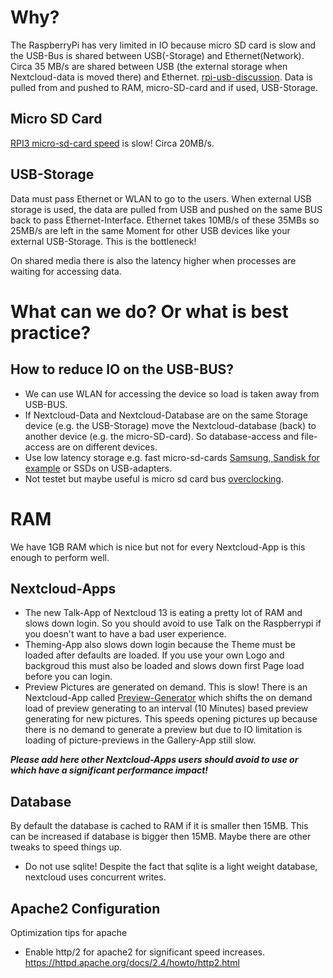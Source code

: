 # Why?
The RaspberryPi has very limited in IO because micro SD card is slow and the USB-Bus is shared between USB(-Storage) and Ethernet(Network). 
Circa 35 MB/s are shared between USB (the external storage when Nextcloud-data is moved there) and Ethernet.
[rpi-usb-discussion](https://raspberrypi.stackexchange.com/questions/45130/why-do-the-usb-ports-and-ethernet-port-share-the-same-controller). 
Data is pulled from and pushed to RAM, micro-SD-card and if used, USB-Storage.
## Micro SD Card
[RPI3 micro-sd-card speed](https://raspberrypi.stackexchange.com/questions/43618/raspberry-pi-3-micro-sd-card-speed) is slow! Circa 20MB/s.
## USB-Storage
Data must pass Ethernet or WLAN to go to the users.
When external USB storage is used, the data are pulled from USB and pushed on the same BUS back to pass Ethernet-Interface. Ethernet takes 10MB/s of these 35MBs so 25MB/s are left in the same Moment for other USB devices like your external USB-Storage. This is the bottleneck!

On shared media there is also the latency higher when processes are waiting for accessing data.
# What can we do? Or what is best practice?
## How to reduce IO on the USB-BUS?
* We can use WLAN for accessing the device so load is taken away from USB-BUS.
* If Nextcloud-Data and Nextcloud-Database are on the same Storage device (e.g. the USB-Storage) move the Nextcloud-database (back) to another device (e.g. the micro-SD-card). So database-access and file-access are on different devices.
* Use low latency storage e.g. fast micro-sd-cards [Samsung, Sandisk for example](http://www.pidramble.com/wiki/benchmarks/microsd-cards) or SSDs on USB-adapters.
* Not testet but maybe useful is micro sd card bus [overclocking](https://www.jeffgeerling.com/blog/2016/how-overclock-microsd-card-reader-on-raspberry-pi-3).
# RAM
We have 1GB RAM which is nice but not for every Nextcloud-App is this enough to perform well.
## Nextcloud-Apps
* The new Talk-App of Nextcloud 13 is eating a pretty lot of RAM and slows down login. So you should avoid to use Talk on the Raspberrypi if you doesn't want to have a bad user experience.
* Theming-App also slows down login because the Theme must be loaded after defaults are loaded. If you use your own Logo and backgroud this must also be loaded and slows down first Page load before you can login.
* Preview Pictures are generated on demand. This is slow! There is an Nextcloud-App called [Preview-Generator](https://apps.nextcloud.com/apps/previewgenerator) which shifts the on demand load of preview generating to an interval (10 Minutes) based preview generating for new pictures. This speeds opening pictures up because there is no demand to generate a preview but due to IO limitation is loading of picture-previews in the Gallery-App still slow.

**_Please add here other Nextcloud-Apps users should avoid to use or which have a significant performance impact!_**

## Database
By default the database is cached to RAM if it is smaller then 15MB.
This can be increased if database is bigger then 15MB.
Maybe there are other tweaks to speed things up. 
* Do not use sqlite! Despite the fact that sqlite is a light weight database, nextcloud uses concurrent writes.

## Apache2 Configuration
Optimization tips for apache
* Enable http/2 for apache2 for significant speed increases. https://httpd.apache.org/docs/2.4/howto/http2.html